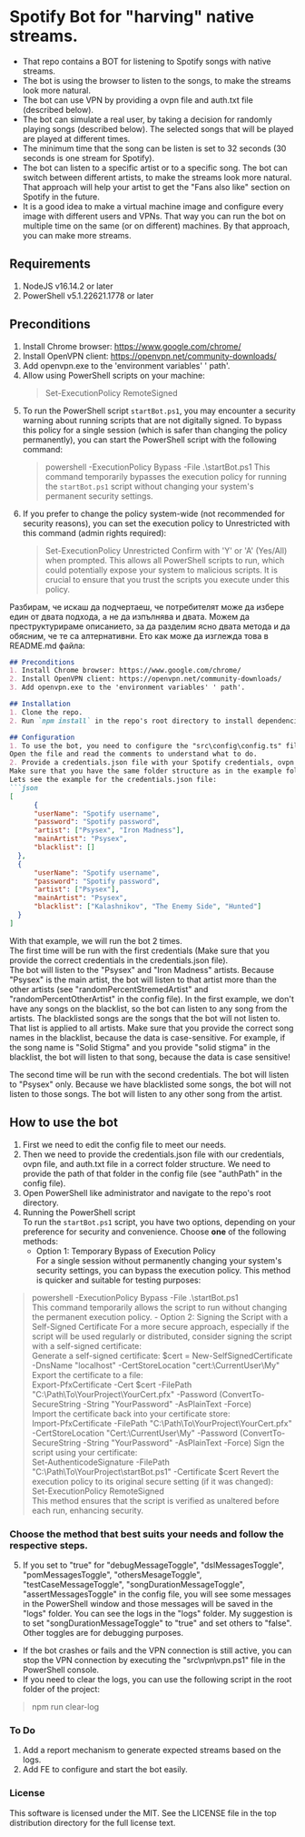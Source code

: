 # Spotify Bot for "harving" native streams.
- That repo contains a BOT for listening to Spotify songs with native streams.  
- The bot is using the browser to listen to the songs, to make the streams look more natural.  
- The bot can use VPN by providing a ovpn file and auth.txt file (described below).  
- The bot can simulate a real user, by taking a decision for randomly playing songs (described below). The selected songs that will be played are played at different times.  
- The minimum time that the song can be listen is set to 32 seconds (30 seconds is one stream for Spotify).   
- The bot can listen to a specific artist or to a specific song. The bot can switch between different artists, to make the streams look more natural. That approach will help your artist to get the "Fans also like" section on Spotify in the future.  
- It is a good idea to make a virtual machine image and configure every image with different users and VPNs. That way you can run the bot on multiple time on the same (or on different) machines. By that approach, you can make more streams.  

## Requirements
1. NodeJS v16.14.2 or later
2. PowerShell v5.1.22621.1778 or later

## Preconditions
1. Install Chrome browser: https://www.google.com/chrome/  
2. Install OpenVPN client: https://openvpn.net/community-downloads/  
3. Add openvpn.exe to the 'environment variables' ' path'.
4. Allow using PowerShell scripts on your machine:
   > Set-ExecutionPolicy RemoteSigned 
5. To run the PowerShell script `startBot.ps1`, you may encounter a security warning about running scripts that are not digitally signed. To bypass this policy for a single session (which is safer than changing the policy permanently), you can start the PowerShell script with the following command:
   > powershell -ExecutionPolicy Bypass -File .\startBot.ps1
   This command temporarily bypasses the execution policy for running the `startBot.ps1` script without changing your system's permanent security settings.
6. If you prefer to change the policy system-wide (not recommended for security reasons), you can set the execution policy to Unrestricted with this command (admin rights required):
   > Set-ExecutionPolicy Unrestricted
   Confirm with 'Y' or 'A' (Yes/All) when prompted. This allows all PowerShell scripts to run, which could potentially expose your system to malicious scripts. It is crucial to ensure that you trust the scripts you execute under this policy.






Разбирам, че искаш да подчертаеш, че потребителят може да избере един от двата подхода, а не да изпълнява и двата. Можем да преструктурираме описанието, за да разделим ясно двата метода и да обясним, че те са алтернативни. Ето как може да изглежда това в README.md файла:

```markdown
## Preconditions
1. Install Chrome browser: https://www.google.com/chrome/  
2. Install OpenVPN client: https://openvpn.net/community-downloads/  
3. Add openvpn.exe to the 'environment variables' ' path'.

## Installation
1. Clone the repo.
2. Run `npm install` in the repo's root directory to install dependencies.

## Configuration
1. To use the bot, you need to configure the "src\config\config.ts" file.  
Open the file and read the comments to understand what to do.  
2. Provide a credentials.json file with your Spotify credentials, ovpn file, and an auth.txt file. Those files are required to be used by the bot. You can provide only credentials.json (you can see the example file in examples\credentials.template.json) file if you don't want to use the VPN. You can see the example with that folder structure and files in the "examples\auth" folder. Every folder (located inside the "auth" folder) will be used as a different VPN connection. So you should provide a different ovpn file and auth.txt file for every folder.  
Make sure that you have the same folder structure as in the example folder.  
Lets see the example for the credentials.json file:  
```json
[
      {
      "userName": "Spotify username",
      "password": "Spotify password",
      "artist": ["Psysex", "Iron Madness"],
      "mainArtist": "Psysex",
      "blacklist": []
  },
  {
      "userName": "Spotify username",
      "password": "Spotify password",
      "artist": ["Psysex"],
      "mainArtist": "Psysex",
      "blacklist": ["Kalashnikov", "The Enemy Side", "Hunted"]
  }
]
```
With that example, we will run the bot 2 times.  
The first time will be run with the first credentials (Make sure that you provide the correct credentials in the credentials.json file).  
The bot will listen to the "Psysex" and "Iron Madness" artists. Because "Psysex" is the main artist, the bot will listen to that artist more than the other artists (see "randomPercentStremedArtist" and "randomPercentOtherArtist" in the config file). In the first example, we don't have any songs on the blacklist, so the bot can listen to any song from the artists. The blacklisted songs are the songs that the bot will not listen to. That list is applied to all artists. Make sure that you provide the correct song names in the blacklist, because the data is case-sensitive. For example, if the song name is "Solid Stigma" and you provide "solid stigma" in the blacklist, the bot will listen to that song, because the data is case sensitive!

The second time will be run with the second credentials. The bot will listen to "Psysex" only. Because we have blacklisted some songs, the bot will not listen to those songs. The bot will listen to any other song from the artist.  

## How to use the bot
1. First we need to edit the config file to meet our needs. 
2. Then we need to provide the credentials.json file with our credentials, ovpn file, and auth.txt file in a correct folder structure. We need to provide the path of that folder in the config file (see "authPath" in the config file).
3. Open PowerShell like administrator and navigate to the repo's root directory.
4. Running the PowerShell script  
To run the `startBot.ps1` script, you have two options, depending on your preference for security and convenience. Choose **one** of the following methods:
    - Option 1: Temporary Bypass of Execution Policy  
    For a single session without permanently changing your system's security settings, you can bypass the execution policy. This method is quicker and suitable for testing purposes:  
>   powershell -ExecutionPolicy Bypass -File .\startBot.ps1  
This command temporarily allows the script to run without changing the permanent execution policy.
    - Option 2: Signing the Script with a Self-Signed Certificate
For a more secure approach, especially if the script will be used regularly or distributed, consider signing the script with a self-signed certificate:  
Generate a self-signed certificate:
>   $cert = New-SelfSignedCertificate -DnsName "localhost" -CertStoreLocation "cert:\CurrentUser\My"  
Export the certificate to a file:  
> Export-PfxCertificate -Cert $cert -FilePath "C:\Path\To\YourProject\YourCert.pfx" -Password (ConvertTo-SecureString -String "YourPassword" -AsPlainText -Force)  
Import the certificate back into your certificate store:  
> Import-PfxCertificate -FilePath "C:\Path\To\YourProject\YourCert.pfx" -CertStoreLocation "Cert:\CurrentUser\My" -Password (ConvertTo-SecureString -String "YourPassword" -AsPlainText -Force)
Sign the script using your certificate:  
> Set-AuthenticodeSignature -FilePath "C:\Path\To\YourProject\startBot.ps1" -Certificate $cert
Revert the execution policy to its original secure setting (if it was changed):  
> Set-ExecutionPolicy RemoteSigned  
This method ensures that the script is verified as unaltered before each run, enhancing security.  
### Choose the method that best suits your needs and follow the respective steps.  
5. If you set to "true" for "debugMessageToggle", "dslMessagesToggle", "pomMessagesToggle", "othersMesageToggle", "testCaseMessageToggle", "songDurationMessageToggle", "assertMessagesToggle" in the config file, you will see some messages in the PowerShell window and those messages will be saved in the "logs" folder. You can see the logs in the "logs" folder. My suggestion is to set "songDurationMessageToggle" to "true" and set others to "false". Other toggles are for debugging purposes.  
- If the bot crashes or fails and the VPN connection is still active, you can stop the VPN connection by executing the "src\vpn\vpn.ps1" file in the PowerShell console.
- If you need to clear the logs, you can use the following script in the root folder of the project:
> npm run clear-log

### To Do
1. Add a report mechanism to generate expected streams based on the logs.
2. Add FE to configure and start the bot easily.

### License
This software is licensed under the MIT. See the LICENSE file in the top distribution directory for the full license text.

